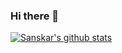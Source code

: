### Hi there 👋

<!--
**lamsal9677/lamsal9677** is a ✨ _special_ ✨ repository because its `README.md` (this file) appears on your GitHub profile.

Here are some ideas to get you started:

- 🔭 I’m currently working on ...
- 🌱 I’m currently learning ...
- 👯 I’m looking to collaborate on ...
- 🤔 I’m looking for help with ...
- 💬 Ask me about ...
- 📫 How to reach me: ...
- 😄 Pronouns: ...
- ⚡ Fun fact: ...
-->


[![Sanskar's github stats](https://github-readme-stats.vercel.app/api?username=lamsal9677&count_private=true&show_icons=true&theme=radical&hide_rank=false)](https://github.com/anuraghazra/github-readme-stats)
